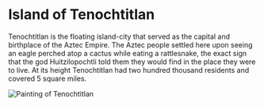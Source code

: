 # Island of Tenochtitlan

Tenochtitlan is the floating island-city that served as the capital and birthplace of the Aztec Empire. The Aztec people settled here upon seeing an eagle perched atop a cactus while eating a rattlesnake, the exact sign that the god Huitzilopochtli told them they would find in the place they were to live. At its height Tenochtitlan had two hundred thousand residents and covered 5 square miles.

![Painting of Tenochtitlan](https://miro.medium.com/v2/resize:fit:848/1*I3PuQXiIIFwyumz6FWXMBg.jpeg)
